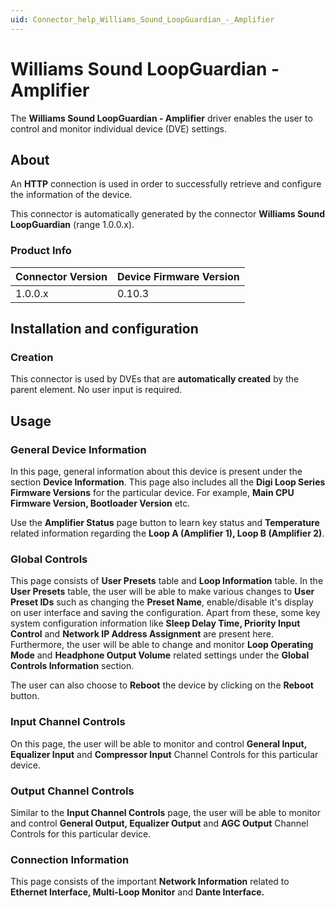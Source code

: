 ```yaml
---
uid: Connector_help_Williams_Sound_LoopGuardian_-_Amplifier
---
```


# Williams Sound LoopGuardian - Amplifier

The **Williams Sound LoopGuardian - Amplifier** driver enables the user to control and monitor individual device (DVE) settings.

## About

An **HTTP** connection is used in order to successfully retrieve and configure the information of the device.

This connector is automatically generated by the connector **Williams Sound LoopGuardian** (range 1.0.0.x).

### Product Info

| **Connector Version** | **Device Firmware Version** |
|--------------------|-----------------------------|
| 1.0.0.x            | 0.10.3                      |

## Installation and configuration

### Creation

This connector is used by DVEs that are **automatically created** by the parent element. No user input is required.

## Usage

### General Device Information

In this page, general information about this device is present under the section **Device Information**. This page also includes all the **Digi Loop Series Firmware Versions** for the particular device. For example, **Main CPU Firmware Version, Bootloader Version** etc.

Use the **Amplifier Status** page button to learn key status and **Temperature** related information regarding the **Loop A (Amplifier 1), Loop B (Amplifier 2)**.

### Global Controls

This page consists of **User Presets** table and **Loop Information** table. In the **User Presets** table, the user will be able to make various changes to **User Preset IDs** such as changing the **Preset Name**, enable/disable it's display on user interface and saving the configuration. Apart from these, some key system configuration information like **Sleep Delay Time, Priority Input Control** and **Network IP Address Assignment** are present here. Furthermore, the user will be able to change and monitor **Loop Operating Mode** and **Headphone Output Volume** related settings under the **Global Controls Information** section.

The user can also choose to **Reboot** the device by clicking on the **Reboot** button.

### Input Channel Controls

On this page, the user will be able to monitor and control **General Input, Equalizer Input** and **Compressor Input** Channel Controls for this particular device.

### Output Channel Controls

Similar to the **Input Channel Controls** page, the user will be able to monitor and control **General Output, Equalizer Output** and **AGC Output** Channel Controls for this particular device.

### Connection Information

This page consists of the important **Network Information** related to **Ethernet Interface, Multi-Loop Monitor** and **Dante Interface.**
